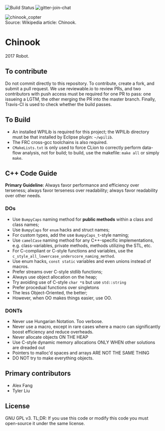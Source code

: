 ![Build Status](https://travis-ci.org/LSRobotics/Chinook.svg?branch=master)
![gitter-join-chat](https://gitter.im/LSRobotics/public?utm_source=share-link&utm_medium=link&utm_campaign=share-link)
<br>

![chinook_copter](https://upload.wikimedia.org/wikipedia/commons/thumb/0/03/CH-47_Chinook_helicopter_flyby.jpg/1280px-CH-47_Chinook_helicopter_flyby.jpg)
<br>Source: Wikipedia article: Chinook.
# Chinook
2017 Robot.

## To contribute
Do not commit directly to this repository. To contribute, create a fork, and submit a pull request. We use reviewable.io to review PRs, and two contributors with push access must be required for one PR to pass: one issueing a LGTM, the other merging the PR into the master branch. Finally, Travis-CI is used to check whether the build passes.

## To Build
 - An installed WPILib is required for this project; the WPILib directory must be that installed by Eclipse plugin: `~/wpilib`.
 - The FRC cross-gcc toolchains is also required.
 - `CMakeLists.txt` is only used to force CLion to correctly perform data-flow analysis, not for build; to build, use the makefile: `make all` or simply `make`.

## C++ Code Guide

**Primary Guideline**: Always favor performance and efficiency over terseness; always favor terseness over readability; always favor readability over other needs.

### DOs
 - Use `BumpyCaps` naming method for **public methods** within a class and class names;
 - Use `BumpyCaps` for `enum` hacks and struct names;
 - For custom types, add the use `BumpyCaps_t`-style naming;
 - Use `camelCase` naming method for any C++-specific implementations, e.g. class-variables, private methods, methods utilizing the STL, etc.
 - For C-compliant or C-style functions and variables, use the `c_style_all_lowercase_underscore_naming_method`.
 - Use enum hacks, `const static` variables and even unions instead of macros.
 - Prefer streams over C-style stdlib functions;
 - Always use object allocation on the heap;
 - Try avoiding use of C-style `char *`s but use `std::string`
 - Prefer procedual functions over singletons
 - The less Object-Oriented, the better;
 - However, when OO makes things easier, use OO.
 
### DONTs
 - Never use Hungarian Notation. Too verbose.
 - Never use a macro, except in rare cases where a macro can significantly boost efficiency and reduce overheads.
 - Never allocate objects ON THE HEAP
 - Use C-style dynamic memory allocations ONLY WHEN other solutions are dreaded out
 - Pointers to malloc'd spaces and arrays ARE NOT THE SAME THING
 - DO NOT try to make everything objects.
 
 ## Primary contributors
  - Alex Fang
  - Tyler Liu
 
 ## License
  GNU GPL v3. TL;DR: If you use this code or modify this code you must open-source it under the same license.
